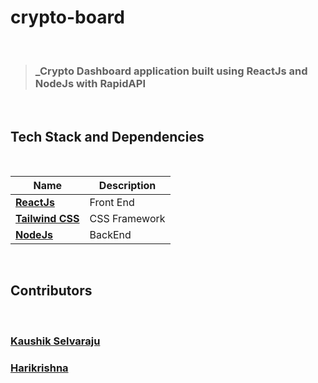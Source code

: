 # crypto-board

<br>

> ### _Crypto Dashboard application built using ReactJs and NodeJs with RapidAPI 

<br>

## Tech Stack and Dependencies

<br>

| <div align ="center">Name </div>             | <div align = "center">Description</div>   |
| -------------------------------------------- | ----------------------------------------- |
| **[ReactJs](https://reactjs.org)**           | Front End                                 |
| **[Tailwind CSS](https://tailwindcss.com/)** | CSS Framework                             |
| **[NodeJs](https://nodejs.org/)**            | BackEnd                                   |


<br>

## Contributors

<br>

### [**Kaushik Selvaraju**](https://github.com/Kaushikselvaraju)

### [**Harikrishna**](https://github.com/HariKrishna-28)

